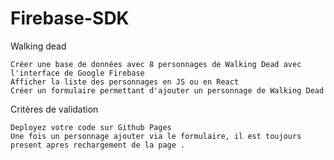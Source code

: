 # Firebase-SDK
Walking dead

    Créer une base de données avec 8 personnages de Walking Dead avec l'interface de Google Firebase
    Afficher la liste des personnages en JS ou en React
    Créer un formulaire permettant d'ajouter un personnage de Walking Dead

Critères de validation

    Deployez votre code sur Github Pages
    Une fois un personnage ajouter via le formulaire, il est toujours present apres rechargement de la page .


